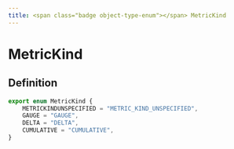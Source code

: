 ```yaml
---
title: <span class="badge object-type-enum"></span> MetricKind
---
```

# <span class="badge object-type-enum"></span> MetricKind

## Definition

```typescript
export enum MetricKind {
	METRICKINDUNSPECIFIED = "METRIC_KIND_UNSPECIFIED",
	GAUGE = "GAUGE",
	DELTA = "DELTA",
	CUMULATIVE = "CUMULATIVE",
}

```

